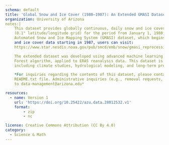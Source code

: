 ```yaml
---
schema: default
title: 'Global Snow and Ice Cover (1980–1987): An Extended GMASI Dataset'
organization: University of Arizona
notes:|
    This dataset provides globally continuous, daily snow and ice cover information at a high spatial resolution 
    (0.1° latitude/longitude grid) for the period from January 1, 1980, to June 30, 1987. It extends the Global 
    Automated Snow and Ice Mapping System (GMASI) dataset, which begins in July 1987. For access to GMASI snow 
    and ice cover data starting in 1987, users can visit: 
    https://www.star.nesdis.noaa.gov/pub/smcd/emb/snow/gmasi_reprocessing/dailymaps/data/.

    The extended dataset was developed using advanced machine learning techniques, specifically a Random 
    Forest algorithm, applied to ERA5 reanalysis data. This dataset is designed to support diverse applications, 
    including climate studies, hydrological modeling, and long-term precipitation analyses.

    *For inquiries regarding the contents of this dataset, please contact the Corresponding Author listed in the 
    README.txt file. Administrative inquiries (e.g., removal requests, trouble downloading, etc.) can be directed 
    to data-management@arizona.edu*

resources:
  - name: Version 1
    url: 'https://doi.org/10.25422/azu.data.28012532.v1'
    format: 
		- zip
		- nc

license: Creative Commons Attribution (CC By 4.0)
category:
  - Science & Math
---
```

